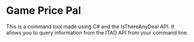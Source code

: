 # Game Price Pal
This is a command tool made using C# and the IsThereAnyDeal API. It allows you to query information from the ITAD API from your command line.
